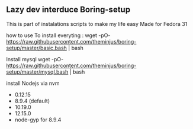## Lazy dev interduce Boring-setup 

This is part of instalations scripts to make my life easy
Made for Fedora 31


how to use 
To install everyting :
wget -pO- https://raw.githubusercontent.com/theminjus/boring-setup/master/basic.bash | bash

Install mysql 
wget -pO- https://raw.githubusercontent.com/theminjus/boring-setup/master/mysql.bash | bash



install Nodejs via nvm 
* 0.12.15
* 8.9.4 (default)
* 10.19.0
* 12.15.0
* node-gyp for 8.9.4




